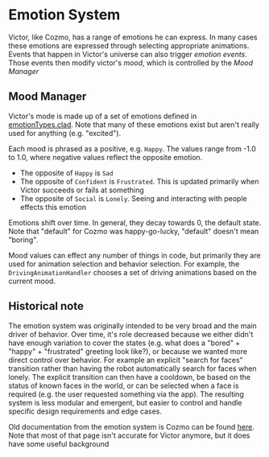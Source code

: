 # Emotion System

Victor, like Cozmo, has a range of emotions he can express. In many cases these emotions are expressed through
selecting appropriate animations. Events that happen in Victor's universe can also trigger *emotion events*.
Those events then modify victor's *mood*, which is controlled by the *Mood Manager*

## Mood Manager

Victor's mode is made up of a set of emotions defined in [emotionTypes.clad](../../clad/src/clad/types/emotionTypes.clad).
Note that many of these emotions exist but aren't really used for anything (e.g. "excited").

Each mood is phrased as a positive, e.g. `Happy`. The values range from -1.0 to 1.0, where negative values
reflect the opposite emotion.

* The opposite of `Happy` is `Sad`
* The opposite of `Confident` is `Frustrated`. This is updated primarily when Victor succeeds or fails at something
* The opposite of `Social` is `Lonely`. Seeing and interacting with people effects this emotion

Emotions shift over time. In general, they decay towards 0, the default state. Note that "default" for Cozmo
was happy-go-lucky, "default" doesn't mean "boring".

Mood values can effect any number of things in code, but primarily they are used for animation selection and
behavior selection. For example, the `DrivingAnimationHandler` chooses a set of driving animations based on
the current mood.

## Historical note

The emotion system was originally intended to be very broad and the main driver of behavior. Over time, it's
role decreased because we either didn't have enough variation to cover the states (e.g. what does a "bored" +
"happy" + "frustrated" greeting look like?), or because we wanted more direct control over behavior. For
example an explicit "search for faces" transition rather than having the robot automatically search for faces
when lonely. The explicit transition can then have a cooldown, be based on the status of known faces in the
world, or can be selected when a face is required (e.g. the user requested something via the app). The
resulting system is less modular and emergent, but easier to control and handle specific design requirements
and edge cases.

Old documentation from the emotion system is Cozmo can be found
[here](https://ankiinc.atlassian.net/wiki/spaces/COZMO/pages/48595096/Emotion+Behavior+Architecture). Note
that most of that page isn't accurate for Victor anymore, but it does have some useful background
